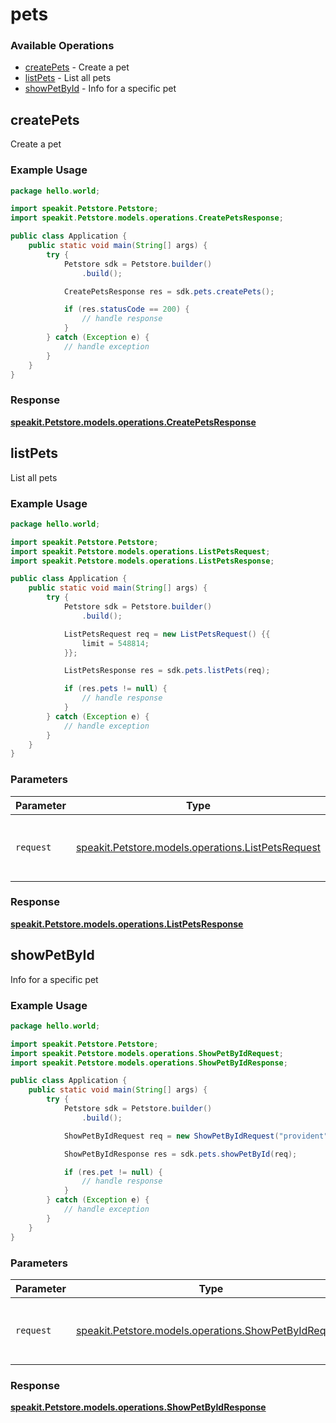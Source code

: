 # pets

### Available Operations

* [createPets](#createpets) - Create a pet
* [listPets](#listpets) - List all pets
* [showPetById](#showpetbyid) - Info for a specific pet

## createPets

Create a pet

### Example Usage

```java
package hello.world;

import speakit.Petstore.Petstore;
import speakit.Petstore.models.operations.CreatePetsResponse;

public class Application {
    public static void main(String[] args) {
        try {
            Petstore sdk = Petstore.builder()
                .build();

            CreatePetsResponse res = sdk.pets.createPets();

            if (res.statusCode == 200) {
                // handle response
            }
        } catch (Exception e) {
            // handle exception
        }
    }
}
```


### Response

**[speakit.Petstore.models.operations.CreatePetsResponse](../../models/operations/CreatePetsResponse.md)**


## listPets

List all pets

### Example Usage

```java
package hello.world;

import speakit.Petstore.Petstore;
import speakit.Petstore.models.operations.ListPetsRequest;
import speakit.Petstore.models.operations.ListPetsResponse;

public class Application {
    public static void main(String[] args) {
        try {
            Petstore sdk = Petstore.builder()
                .build();

            ListPetsRequest req = new ListPetsRequest() {{
                limit = 548814;
            }};            

            ListPetsResponse res = sdk.pets.listPets(req);

            if (res.pets != null) {
                // handle response
            }
        } catch (Exception e) {
            // handle exception
        }
    }
}
```

### Parameters

| Parameter                                                                                        | Type                                                                                             | Required                                                                                         | Description                                                                                      |
| ------------------------------------------------------------------------------------------------ | ------------------------------------------------------------------------------------------------ | ------------------------------------------------------------------------------------------------ | ------------------------------------------------------------------------------------------------ |
| `request`                                                                                        | [speakit.Petstore.models.operations.ListPetsRequest](../../models/operations/ListPetsRequest.md) | :heavy_check_mark:                                                                               | The request object to use for the request.                                                       |


### Response

**[speakit.Petstore.models.operations.ListPetsResponse](../../models/operations/ListPetsResponse.md)**


## showPetById

Info for a specific pet

### Example Usage

```java
package hello.world;

import speakit.Petstore.Petstore;
import speakit.Petstore.models.operations.ShowPetByIdRequest;
import speakit.Petstore.models.operations.ShowPetByIdResponse;

public class Application {
    public static void main(String[] args) {
        try {
            Petstore sdk = Petstore.builder()
                .build();

            ShowPetByIdRequest req = new ShowPetByIdRequest("provident");            

            ShowPetByIdResponse res = sdk.pets.showPetById(req);

            if (res.pet != null) {
                // handle response
            }
        } catch (Exception e) {
            // handle exception
        }
    }
}
```

### Parameters

| Parameter                                                                                              | Type                                                                                                   | Required                                                                                               | Description                                                                                            |
| ------------------------------------------------------------------------------------------------------ | ------------------------------------------------------------------------------------------------------ | ------------------------------------------------------------------------------------------------------ | ------------------------------------------------------------------------------------------------------ |
| `request`                                                                                              | [speakit.Petstore.models.operations.ShowPetByIdRequest](../../models/operations/ShowPetByIdRequest.md) | :heavy_check_mark:                                                                                     | The request object to use for the request.                                                             |


### Response

**[speakit.Petstore.models.operations.ShowPetByIdResponse](../../models/operations/ShowPetByIdResponse.md)**

